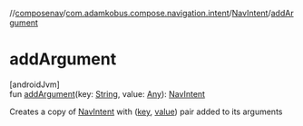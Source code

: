 //[composenav](../../../index.md)/[com.adamkobus.compose.navigation.intent](../index.md)/[NavIntent](index.md)/[addArgument](add-argument.md)

# addArgument

[androidJvm]\
fun [addArgument](add-argument.md)(key: [String](https://kotlinlang.org/api/latest/jvm/stdlib/kotlin/-string/index.html), value: [Any](https://kotlinlang.org/api/latest/jvm/stdlib/kotlin/-any/index.html)): [NavIntent](index.md)

Creates a copy of [NavIntent](index.md) with ([key](add-argument.md), [value](add-argument.md)) pair added to its arguments
